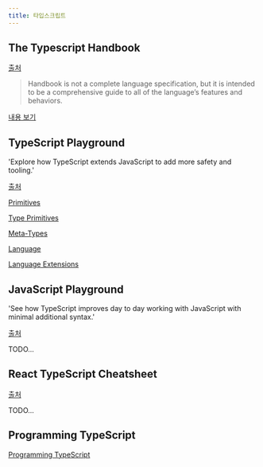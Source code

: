 ```yaml
---
title: 타입스크립트
---
```


## The Typescript Handbook

[출처](https://www.typescriptlang.org/docs/handbook/intro.html)

> Handbook is not a complete language specification, but it is intended to be a comprehensive guide to all of the language’s features and behaviors.

[내용 보기](./handbook/)

## TypeScript Playground

'Explore how TypeScript extends JavaScript to add more safety and tooling.'

[출처](https://www.typescriptlang.org/play)

[Primitives](./primitives/)

[Type Primitives](./type-primitives/)

[Meta-Types](./meta-types/)

[Language](./language/)

[Language Extensions](./language-extensions)

## JavaScript Playground

'See how TypeScript improves day to day working with JavaScript with minimal additional syntax.'

[출처](https://www.typescriptlang.org/play)

TODO...

## React TypeScript Cheatsheet

[출처](https://react-typescript-cheatsheet.netlify.app/docs/basic/setup/)

TODO...

## Programming TypeScript

[Programming TypeScript](programming-typescript)
